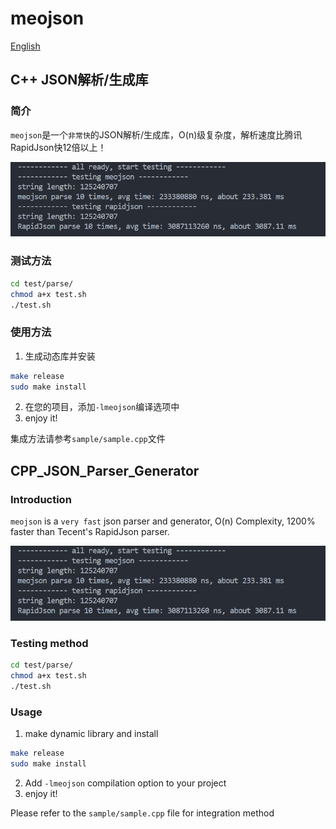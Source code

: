 # meojson

[English](#CPP_JSON_Parser_Generator)

## C++ JSON解析/生成库

### 简介

`meojson`是一个`非常快`的JSON解析/生成库，O(n)级复杂度，解析速度比腾讯RapidJson快12倍以上！

![image](parse_test.png)

### 测试方法

```bash
cd test/parse/
chmod a+x test.sh
./test.sh
```

### 使用方法

1. 生成动态库并安装

```bash
make release
sudo make install
```

2. 在您的项目，添加`-lmeojson`编译选项中
3. enjoy it!

集成方法请参考`sample/sample.cpp`文件

## CPP_JSON_Parser_Generator

### Introduction

`meojson` is a `very fast` json parser and generator, O(n) Complexity, 1200% faster than Tecent's RapidJson parser.

![image](parse_test.png)

### Testing method

```bash
cd test/parse/
chmod a+x test.sh
./test.sh
```

### Usage

1. make dynamic library and install

```bash
make release
sudo make install
```

2. Add `-lmeojson` compilation option to your project
3. enjoy it!

Please refer to the `sample/sample.cpp` file for integration method